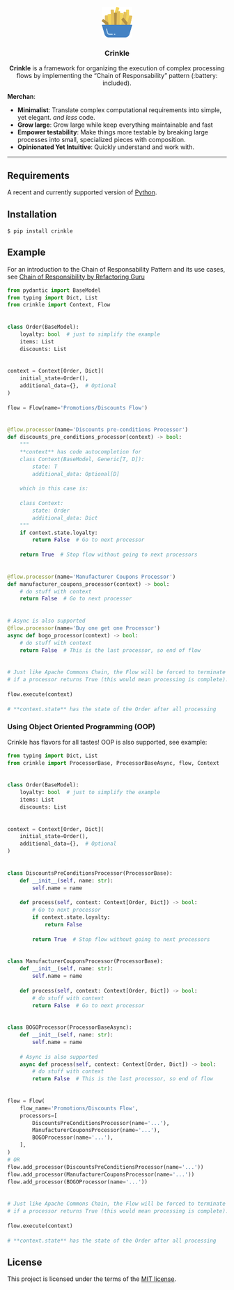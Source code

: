 <p align="center">
<img src="./assets/crinkle.png" alt="Crinkle Icon" width=70>
<h3 align="center">Crinkle</h3>
<p align="center"><strong>Crinkle</strong> is a framework for organizing the execution of complex processing flows by implementing the “Chain of Responsability” pattern (:battery: included).</p>
</p>

**Merchan**:

- **Minimalist**: Translate complex computational requirements into simple, yet elegant. _and less_ code.
- **Grow large**: Grow large while keep everything maintainable and fast
- **Empower testability**: Make things more testable by breaking large processes into small, specialized pieces with composition.
- **Opinionated Yet Intuitive**: Quickly understand and work with.

---

## Requirements

A recent and currently supported version of [Python](https://www.python.org/downloads/").

## Installation

```console
$ pip install crinkle
```

## Example

For an introduction to the Chain of Responsability Pattern and its use cases, see
[Chain of Responsibility by Refactoring Guru](https://refactoring.guru/design-patterns/chain-of-responsibility)

```Python hl_lines="18  21  23-27"
from pydantic import BaseModel
from typing import Dict, List
from crinkle import Context, Flow


class Order(BaseModel):
    loyalty: bool  # just to simplify the example
    items: List
    discounts: List


context = Context[Order, Dict](
    initial_state=Order(),
    additional_data={},  # Optional
)

flow = Flow(name='Promotions/Discounts Flow')


@flow.processor(name='Discounts pre-conditions Processor')
def discounts_pre_conditions_processor(context) -> bool:
    """
    **context** has code autocompletion for
    class Context(BaseModel, Generic[T, D]):
        state: T
        additional_data: Optional[D]

    which in this case is:

    class Context:
        state: Order
        additional_data: Dict
    """
    if context.state.loyalty:
        return False  # Go to next processor

    return True  # Stop flow without going to next processors


@flow.processor(name='Manufacturer Coupons Processor')
def manufacturer_coupons_processor(context) -> bool:
    # do stuff with context
    return False  # Go to next processor


# Async is also supported
@flow.processor(name='Buy one get one Processor')
async def bogo_processor(context) -> bool:
    # do stuff with context
    return False  # This is the last processor, so end of flow


# Just like Apache Commons Chain, the Flow will be forced to terminate
# if a processor returns True (this would mean processing is complete).

flow.execute(context)

# **context.state** has the state of the Order after all processing
```

### Using Object Oriented Programming (OOP)

Crinkle has flavors for all tastes! OOP is also supported, see example:

```Python hl_lines="15-18"
from typing import Dict, List
from crinkle import ProcessorBase, ProcessorBaseAsync, flow, Context


class Order(BaseModel):
    loyalty: bool  # just to simplify the example
    items: List
    discounts: List


context = Context[Order, Dict](
    initial_state=Order(),
    additional_data={},  # Optional
)


class DiscountsPreConditionsProcessor(ProcessorBase):
    def __init__(self, name: str):
        self.name = name

    def process(self, context: Context[Order, Dict]) -> bool:
        # Go to next processor
        if context.state.loyalty:
            return False

        return True  # Stop flow without going to next processors


class ManufacturerCouponsProcessor(ProcessorBase):
    def __init__(self, name: str):
        self.name = name

    def process(self, context: Context[Order, Dict]) -> bool:
        # do stuff with context
        return False  # Go to next processor


class BOGOProcessor(ProcessorBaseAsync):
    def __init__(self, name: str):
        self.name = name

    # Async is also supported
    async def process(self, context: Context[Order, Dict]) -> bool:
        # do stuff with context
        return False  # This is the last processor, so end of flow


flow = Flow(
    flow_name='Promotions/Discounts Flow',
    processors=[
        DiscountsPreConditionsProcessor(name='...'),
        ManufacturerCouponsProcessor(name='...'),
        BOGOProcessor(name='...'),
    ],
)
# OR
flow.add_processor(DiscountsPreConditionsProcessor(name='...'))
flow.add_processor(ManufacturerCouponsProcessor(name='...'))
flow.add_processor(BOGOProcessor(name='...'))


# Just like Apache Commons Chain, the Flow will be forced to terminate
# if a processor returns True (this would mean processing is complete).

flow.execute(context)

# **context.state** has the state of the Order after all processing

```

## License

This project is licensed under the terms of the [MIT license](https://github.com/miguelteixeiraa/crinkle/blob/main/LICENSE).
